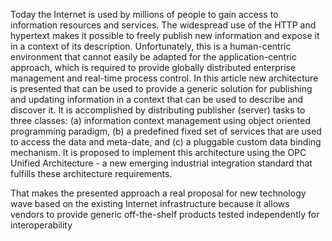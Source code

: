 Today the Internet is used by millions of people to gain access to information resources and services. The widespread use of the HTTP and hypertext makes it possible to freely publish new information and expose it in a context of its description. Unfortunately, this is a human-centric environment that cannot easily be adapted for the application-centric approach, which is required to provide globally distributed enterprise management and real-time process control. In this article new architecture is presented that can be used to provide a generic solution for publishing and updating information in a context that can be used to describe and discover it. It is accomplished by distributing publisher (server) tasks to three classes: (a) information context management using object oriented programming paradigm, (b) a predefined fixed set of services that are used to access the data and meta-date, and (c) a pluggable custom data binding mechanism. It is proposed to implement this architecture using the OPC Unified Architecture - a new emerging industrial integration standard that fulfills these architecture requirements. 

That makes the presented approach a real proposal for new technology wave based on the existing Internet infrastructure because it allows vendors to provide generic off-the-shelf products tested independently for interoperability

